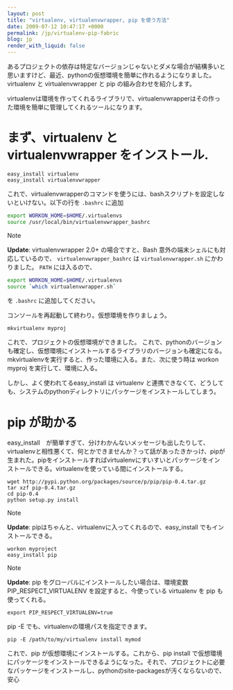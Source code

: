 ```yaml
---
layout: post
title: "virtualenv, virtualenvwrapper, pip を使う方法"
date: 2009-07-12 10:47:17 +0000
permalink: /jp/virtualenv-pip-fabric
blog: jp
render_with_liquid: false
---
```


あるプロジェクトの依存は特定なバージョンじゃないとダメな場合が結構多いと思いますけど、最近、pythonの仮想環境を簡単に作れるようになりました。virtualenv
と virtualenvwrapper と pip の組み合わせを紹介します。

virtualenvは環境を作ってくれるライブラリで、virtualenvwrapperはその作った環境を簡単に管理してくれるツールになります。

# まず、virtualenv と virtualenvwrapper をインストール.

```text
easy_install virtualenv
easy_install virtualenvwrapper
```

これで、virtualenvwrapperのコマンドを使うには、bashスクリプトを設定しないといけない。以下の行を `.bashrc` に追加

```bash
export WORKON_HOME=$HOME/.virtualenvs
source /usr/local/bin/virtualenvwrapper_bashrc
```

<div class="note">

<div class="title">

Note

</div>

**Update**: virtualenvwrapper 2.0+ の場合ですと、Bash 意外の端末シェルにも対応しているので、
`virtualenvwrapper_bashrc` は `virtualenvwrapper.sh` にかわりました。 `PATH`
には入るので、

```bash
export WORKON_HOME=$HOME/.virtualenvs
source `which virtualenvwrapper.sh`
```

を `.bashrc` に追加してください。

</div>

コンソールを再起動して終わり。仮想環境を作りましょう。

```text
mkvirtualenv myproj
```

これで、プロジェクトの仮想環境ができました。
これで、pythonのバージョンも確定し、仮想環境にインストールするライブラリのバージョンも確定になる。mkvirtualenvを実行すると、作った環境に入る。また、次に使う時は
workon myproj を実行して、環境に入る。

しかし、よく使われてるeasy_install は virtualenv
と連携できなくて、どうしても、システムのpythonディレクトリにパッケージをインストールしてしまう。

# pip が助かる

easy_install　が簡単すぎて、分けわかんないメッセージも出したりして、virtualenvと相性悪くて、何とかできませんか？って話があったきかっけ、pipが生まれた。pipをインストールすればvirtualenvにすいすいとパッケージをインストールできる。virtualenvを使っている間にインストールする。

```text
wget http://pypi.python.org/packages/source/p/pip/pip-0.4.tar.gz
tar xzf pip-0.4.tar.gz
cd pip-0.4
python setup.py install
```

<div class="note">

<div class="title">

Note

</div>

**Update**: pipはちゃんと、virtualenvに入ってくれるので、easy_install でもインストールできる。

```text
workon myproject
easy_install pip
```

</div>

<div class="note">

<div class="title">

Note

</div>

**Update**: pip をグローバルにインストールしたい場合は、環境変数 PIP_RESPECT_VIRTUALENV
を設定すると、今使っている virtualenv を pip も使ってくれる。

```text
export PIP_RESPECT_VIRTUALENV=true
```

</div>

pip -E でも、virtualenvの環境パスを指定できます。

```text
pip -E /path/to/my/virtualenv install mymod
```

これで、pip が仮想環境にインストールする。これから、pip install
で仮想環境にパッケージをインストールできるようになった。それで、プロジェクトに必要なパッケージをインストールし、pythonのsite-packagesが汚くならないので、安心
